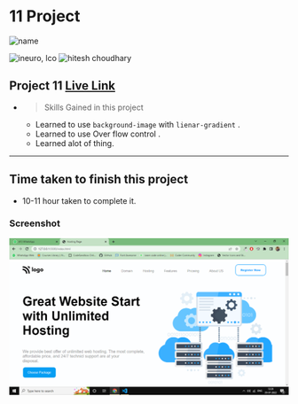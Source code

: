 # 11 Project 
![name](https://img.shields.io/badge/ByNihal-siddiqui-lightgrey)


![ineuro, lco](https://img.shields.io/badge/iNeuron-LCO-green)
![hitesh choudhary](https://img.shields.io/badge/Hitesh--Choudhary-Full--stack--JS--bootcamp-red)



## Project 11 [Live Link](https://fullstack-js-project-11.netlify.app/)

- >  Skills Gained in this project
    -   Learned to use `background-image` with `lienar-gradient` .
    -   Learned to use Over flow control .
    -   Learned alot of thing.

---

## Time taken to finish this project

-   10-11 hour taken to complete it.

### Screenshot

![Screenshot](./Project11.png)
